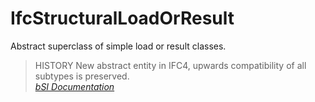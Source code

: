 IfcStructuralLoadOrResult
=========================
Abstract superclass of simple load or result classes.  
  
> HISTORY  New abstract entity in IFC4, upwards compatibility of all subtypes
> is preserved.  
[ _bSI
Documentation_](https://standards.buildingsmart.org/IFC/DEV/IFC4_2/FINAL/HTML/schema/ifcstructuralloadresource/lexical/ifcstructuralloadorresult.htm)


